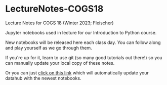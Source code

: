 # LectureNotes-COGS18
Lecture Notes for COGS 18 (Winter 2023; Fleischer)

Jupyter notebooks used in lecture for our Introduction to Python course.

New notebooks will be released here each class day. You can follow along and play yourself as we go through them.

If you're up for it, learn to use git (so many good tutorials out there!) so you can manually update your local copy of these notes.

Or you can just [click on this link](https://datahub.ucsd.edu/hub/user-redirect/git-pull?repo=https%3A%2F%2Fgithub.com%2FCOGS18%2FLectureNotes-COGS18&urlpath=tree%2FLectureNotes-COGS18%2F&branch=main) 
which will automatically update your datahub with the newest notebooks.
